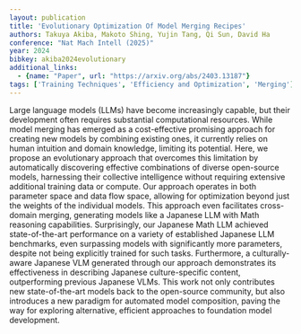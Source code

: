```yaml
---
layout: publication
title: 'Evolutionary Optimization Of Model Merging Recipes'
authors: Takuya Akiba, Makoto Shing, Yujin Tang, Qi Sun, David Ha
conference: "Nat Mach Intell (2025)"
year: 2024
bibkey: akiba2024evolutionary
additional_links:
  - {name: "Paper", url: "https://arxiv.org/abs/2403.13187"}
tags: ['Training Techniques', 'Efficiency and Optimization', 'Merging']
---
```

Large language models (LLMs) have become increasingly capable, but their
development often requires substantial computational resources. While model
merging has emerged as a cost-effective promising approach for creating new
models by combining existing ones, it currently relies on human intuition and
domain knowledge, limiting its potential. Here, we propose an evolutionary
approach that overcomes this limitation by automatically discovering effective
combinations of diverse open-source models, harnessing their collective
intelligence without requiring extensive additional training data or compute.
Our approach operates in both parameter space and data flow space, allowing for
optimization beyond just the weights of the individual models. This approach
even facilitates cross-domain merging, generating models like a Japanese LLM
with Math reasoning capabilities. Surprisingly, our Japanese Math LLM achieved
state-of-the-art performance on a variety of established Japanese LLM
benchmarks, even surpassing models with significantly more parameters, despite
not being explicitly trained for such tasks. Furthermore, a culturally-aware
Japanese VLM generated through our approach demonstrates its effectiveness in
describing Japanese culture-specific content, outperforming previous Japanese
VLMs. This work not only contributes new state-of-the-art models back to the
open-source community, but also introduces a new paradigm for automated model
composition, paving the way for exploring alternative, efficient approaches to
foundation model development.
